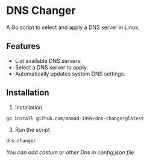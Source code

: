 # DNS Changer

A Go script to select and apply a DNS server in Linux.

## Features

- List available DNS servers.
- Select a DNS server to apply.
- Automatically updates system DNS settings.

## Installation

1. Installation

```bash
go install github.com/mamad-1999/dns-changer@latest
```
3. Run the script
   
```bash
dns-changer
```

*You can add costum or other Dns in config.json file*


